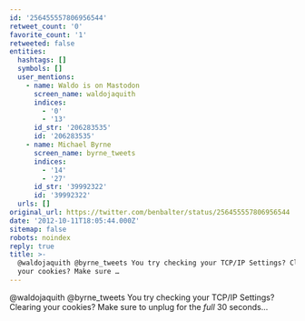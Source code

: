 ```yaml
---
id: '256455557806956544'
retweet_count: '0'
favorite_count: '1'
retweeted: false
entities:
  hashtags: []
  symbols: []
  user_mentions:
    - name: Waldo is on Mastodon
      screen_name: waldojaquith
      indices:
        - '0'
        - '13'
      id_str: '206283535'
      id: '206283535'
    - name: Michael Byrne
      screen_name: byrne_tweets
      indices:
        - '14'
        - '27'
      id_str: '39992322'
      id: '39992322'
  urls: []
original_url: https://twitter.com/benbalter/status/256455557806956544
date: '2012-10-11T18:05:44.000Z'
sitemap: false
robots: noindex
reply: true
title: >-
  @waldojaquith @byrne_tweets You try checking your TCP/IP Settings? Clearing
  your cookies? Make sure …
---
```


@waldojaquith @byrne_tweets You try checking your TCP/IP Settings? Clearing your cookies? Make sure to unplug for the *full* 30 seconds...